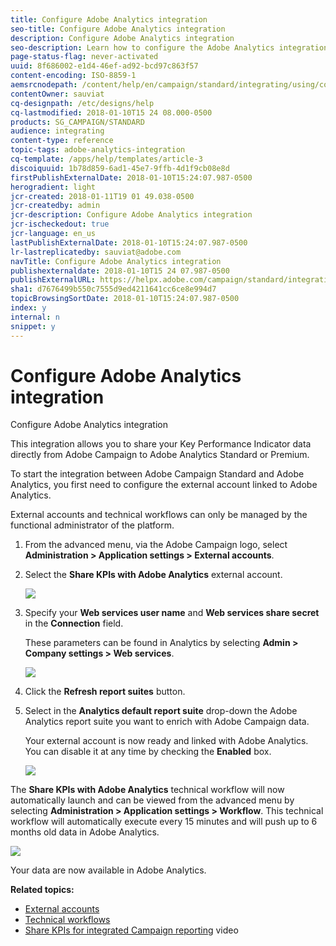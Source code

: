 ```yaml
---
title: Configure Adobe Analytics integration
seo-title: Configure Adobe Analytics integration
description: Configure Adobe Analytics integration
seo-description: Learn how to configure the Adobe Analytics integration to start measuring the success of your email deliveries.
page-status-flag: never-activated
uuid: 8f686002-e1d4-46ef-ad92-bcd97c863f57
content-encoding: ISO-8859-1
aemsrcnodepath: /content/help/en/campaign/standard/integrating/using/configure-adobe-analytics-integration
contentOwner: sauviat
cq-designpath: /etc/designs/help
cq-lastmodified: 2018-01-10T15 24 08.000-0500
products: SG_CAMPAIGN/STANDARD
audience: integrating
content-type: reference
topic-tags: adobe-analytics-integration
cq-template: /apps/help/templates/article-3
discoiquuid: 1b78d859-6ad1-45e7-9ffb-4d1f9cb08e8d
firstPublishExternalDate: 2018-01-10T15:24:07.987-0500
herogradient: light
jcr-created: 2018-01-11T19 01 49.038-0500
jcr-createdby: admin
jcr-description: Configure Adobe Analytics integration
jcr-ischeckedout: true
jcr-language: en_us
lastPublishExternalDate: 2018-01-10T15:24:07.987-0500
lr-lastreplicatedby: sauviat@adobe.com
navTitle: Configure Adobe Analytics integration
publishexternaldate: 2018-01-10T15 24 07.987-0500
publishExternalURL: https://helpx.adobe.com/campaign/standard/integrating/using/configure-adobe-analytics-integration.html
sha1: d7676499b550c7555d9ed4211641cc6ce8e994d7
topicBrowsingSortDate: 2018-01-10T15:24:07.987-0500
index: y
internal: n
snippet: y
---
```


# Configure Adobe Analytics integration

Configure Adobe Analytics integration

This integration allows you to share your Key Performance Indicator data directly from Adobe Campaign to Adobe Analytics Standard or Premium.

To start the integration between Adobe Campaign Standard and Adobe Analytics, you first need to configure the external account linked to Adobe Analytics.

External accounts and technical workflows can only be managed by the functional administrator of the platform.

1. From the advanced menu, via the Adobe Campaign logo, select **Administration > Application settings > External accounts**.
1. Select the **Share KPIs with Adobe Analytics** external account.

   ![](assets/analytics_2.png)

1. Specify your **Web services user name** and **Web services share secret** in the **Connection** field.

   These parameters can be found in Analytics by selecting **Admin > Company settings > Web services**.

   ![](assets/analytics_1.png)

1. Click the **Refresh report suites** button.
1. Select in the **Analytics default report suite** drop-down the Adobe Analytics report suite you want to enrich with Adobe Campaign data.

   Your external account is now ready and linked with Adobe Analytics. You can disable it at any time by checking the **Enabled** box.

   ![](assets/analytics.png)

The **Share KPIs with Adobe Analytics** technical workflow will now automatically launch and can be viewed from the advanced menu by selecting **Administration > Application settings > Workflow**. This technical workflow will automatically execute every 15 minutes and will push up to 6 months old data in Adobe Analytics.

![](assets/analytics_3.png)

Your data are now available in Adobe Analytics.

**Related topics:**

* [External accounts](../../administration/using/external-accounts.md)
* [Technical workflows](../../administration/using/technical-workflows.md)
* [Share KPIs for integrated Campaign reporting](https://helpx.adobe.com/marketing-cloud/how-to/email-marketing.html) video

